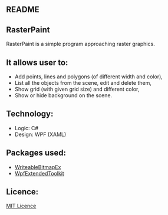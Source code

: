 ## README ##

## RasterPaint ##

RasterPaint is a simple program approaching raster graphics. 

## It allows user to: ##
* Add points, lines and polygons (of different width and color),
* List all the objects from the scene, edit and delete them,
* Show grid (with given grid size) and different color,
* Show or hide background on the scene.

## Technology: ##
* Logic: C#
* Design: WPF (XAML)

## Packages used: ##
* [WriteableBitmapEx](https://writeablebitmapex.codeplex.com/)
* [WpfExtendedToolkit](http://wpftoolkit.codeplex.com/)

## Licence: ##
[MIT Licence](https://opensource.org/licenses/MIT)
